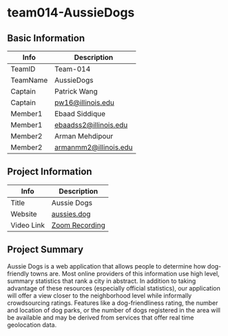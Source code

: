 # team014-AussieDogs

## Basic Information

|   Info      |        Description     |
| ----------- | ---------------------- |
| TeamID      |        Team-014        |
| TeamName    |       AussieDogs       |
| Captain     |      Patrick Wang      |
| Captain     |    pw16@illinois.edu   |
| Member1     |     Ebaad Siddique     |
| Member1     |  ebaadss2@illinois.edu |
| Member2     |     Arman Mehdipour    |
| Member2     |  armanmm2@illinois.edu |

## Project Information
|   Info      |        Description                                                       |
| ----------- | ------------------------------------------------------------------------ |
|  Title      | Aussie Dogs                                                              |
| Website     |[aussies.dog](http://aussies.dog)                                                |
| Video Link  |           [Zoom Recording](https://illinois.zoom.us/rec/share/RfJiW4srTcpY0rUZohCKWZAT7-UscGnXUFbfKgWBlBPoevoPJOiTxobrThxc__IM.LnZyuIRWubtvfqTx?startTime=1691377312000)                                                           |

## Project Summary
Aussie Dogs is a web application that allows people to determine how dog-friendly towns are. Most online providers of this information use high level, summary statistics that rank a city in abstract. In addition to taking advantage of these resources (especially official statistics), our application will offer a view closer to the neighborhood level while informally crowdsourcing ratings. Features like a dog-friendliness rating, the number and location of dog parks, or the number of dogs registered in the area will be available and may be derived from services that offer real time geolocation data.
